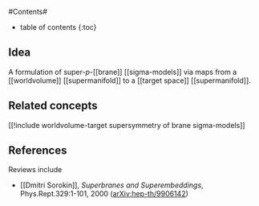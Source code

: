 
#Contents#
* table of contents
{:toc}

## Idea

A formulation of super-$p$-[[brane]] [[sigma-models]] via maps from a [[worldvolume]] [[supermanifold]] to a [[target space]] [[supermanifold]].

## Related concepts

[[!include worldvolume-target supersymmetry of brane sigma-models]]

## References

Reviews include

* [[Dmitri Sorokin]], _Superbranes and Superembeddings_, Phys.Rept.329:1-101, 2000 ([arXiv:hep-th/9906142](http://arxiv.org/abs/hep-th/9906142))

